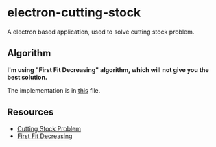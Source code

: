 # electron-cutting-stock

A electron based application, used to solve cutting stock problem.

## Algorithm

**I'm using "First Fit Decreasing" algorithm, which will not give you the best solution.**

The implementation is in [this](static/cutting-stock.js) file.

## Resources

- [Cutting Stock Problem](https://en.wikipedia.org/wiki/Cutting_stock_problem)
- [First Fit Decreasing](https://en.wikipedia.org/wiki/Bin_packing_problem)